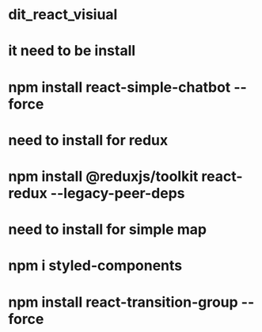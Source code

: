 # dit_react_visiual
# it need to be install
# npm install react-simple-chatbot --force 


# need to install for redux
# npm install @reduxjs/toolkit react-redux --legacy-peer-deps

# need to install for simple map
# npm i styled-components 

# npm install react-transition-group --force

